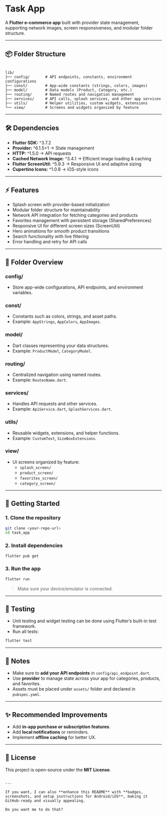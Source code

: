 
# Task App

A **Flutter e-commerce app** built with provider state management, supporting network images, screen responsiveness, and modular folder structure.

---

## 📦 Folder Structure

```

lib/
├── config/       # API endpoints, constants, environment configurations
├── const/        # App-wide constants (strings, colors, images)
├── model/        # Data models (Product, Category, etc.)
├── routing/      # Named routes and navigation management
├── services/     # API calls, splash services, and other app services
├── utils/        # Helper utilities, custom widgets, extensions
└── view/         # Screens and widgets organized by feature

````

---

## 🛠 Dependencies

- **Flutter SDK:** ^3.7.2  
- **Provider:** ^6.1.5+1 → State management  
- **HTTP:** ^1.5.0 → API requests  
- **Cached Network Image:** ^3.4.1 → Efficient image loading & caching  
- **Flutter ScreenUtil:** ^5.9.3 → Responsive UI and adaptive sizing  
- **Cupertino Icons:** ^1.0.8 → iOS-style icons  

---

## ⚡ Features

- Splash screen with provider-based initialization  
- Modular folder structure for maintainability  
- Network API integration for fetching categories and products  
- Favorites management with persistent storage (SharedPreferences)  
- Responsive UI for different screen sizes (ScreenUtil)  
- Hero animations for smooth product transitions  
- Search functionality with live filtering  
- Error handling and retry for API calls  

---

## 🧩 Folder Overview

### **config/**  
- Store app-wide configurations, API endpoints, and environment variables.  

### **const/**  
- Constants such as colors, strings, and asset paths.  
- Example: `AppStrings`, `AppColors`, `AppImages`.  

### **model/**  
- Dart classes representing your data structures.  
- Example: `ProductModel`, `CategoryModel`.  

### **routing/**  
- Centralized navigation using named routes.  
- Example: `RoutesName.dart`.  

### **services/**  
- Handles API requests and other services.  
- Example: `ApiService.dart`, `SplashServices.dart`.  

### **utils/**  
- Reusable widgets, extensions, and helper functions.  
- Example: `CustomText`, `SizeBoxExtensions`.  

### **view/**  
- UI screens organized by feature:  
  - `splash_screen/`  
  - `product_screen/`  
  - `favorites_screen/`  
  - `category_screen/`  

---

## 🚀 Getting Started

### 1. Clone the repository

```bash
git clone <your-repo-url>
cd task_app
````

### 2. Install dependencies

```bash
flutter pub get
```

### 3. Run the app

```bash
flutter run
```

> Make sure your device/emulator is connected.

---

## 🧪 Testing

* Unit testing and widget testing can be done using Flutter’s built-in test framework.
* Run all tests:

```bash
flutter test
```

---

## 📌 Notes

* Make sure to **add your API endpoints** in `config/api_endpoint.dart`.
* Use **provider** to manage state across your app for categories, products, and favorites.
* Assets must be placed under `assets/` folder and declared in `pubspec.yaml`.

---

## ✨ Recommended Improvements

* Add **in-app purchase or subscription features**.
* Add **local notifications** or reminders.
* Implement **offline caching** for better UX.

---

## 📄 License

This project is open-source under the **MIT License**.

```

---

If you want, I can also **enhance this README** with **badges, screenshots, and setup instructions for Android/iOS**, making it GitHub-ready and visually appealing.  

Do you want me to do that?
```
